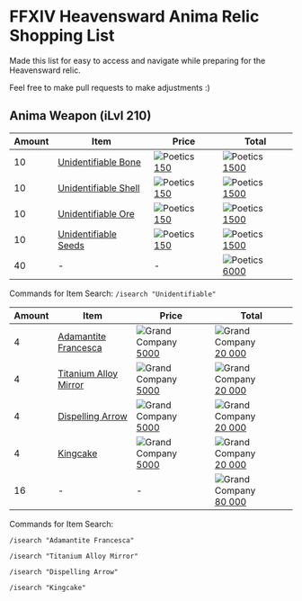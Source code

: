 # FFXIV Heavensward Anima Relic Shopping List
Made this list for easy to access and navigate while preparing for the Heavensward relic.

Feel free to make pull requests to make adjustments :)

## Anima Weapon (iLvl 210)
 
| Amount | Item | Price | Total |
| ------ | ---- | ----- | ----- |
| 10 | [Unidentifiable Bone](https://ffxiv.consolegameswiki.com/wiki/Unidentifiable_Bone) | ![Poetics](https://ffxiv.consolegameswiki.com/mediawiki/images/thumb/9/92/Allagan_Tomestone_of_Poetics.png/20px-Allagan_Tomestone_of_Poetics.png) [150](https://ffxiv.consolegameswiki.com/wiki/Allagan_Tomestone_of_Poetics) | ![Poetics](https://ffxiv.consolegameswiki.com/mediawiki/images/thumb/9/92/Allagan_Tomestone_of_Poetics.png/20px-Allagan_Tomestone_of_Poetics.png) [1500](https://ffxiv.consolegameswiki.com/wiki/Allagan_Tomestone_of_Poetics) |
| 10 | [Unidentifiable Shell](https://ffxiv.consolegameswiki.com/wiki/Unidentifiable_Shell) | ![Poetics](https://ffxiv.consolegameswiki.com/mediawiki/images/thumb/9/92/Allagan_Tomestone_of_Poetics.png/20px-Allagan_Tomestone_of_Poetics.png) [150](https://ffxiv.consolegameswiki.com/wiki/Allagan_Tomestone_of_Poetics) | ![Poetics](https://ffxiv.consolegameswiki.com/mediawiki/images/thumb/9/92/Allagan_Tomestone_of_Poetics.png/20px-Allagan_Tomestone_of_Poetics.png) [1500](https://ffxiv.consolegameswiki.com/wiki/Allagan_Tomestone_of_Poetics) |
| 10 | [Unidentifiable Ore](https://ffxiv.consolegameswiki.com/wiki/Unidentifiable_Ore) | ![Poetics](https://ffxiv.consolegameswiki.com/mediawiki/images/thumb/9/92/Allagan_Tomestone_of_Poetics.png/20px-Allagan_Tomestone_of_Poetics.png) [150](https://ffxiv.consolegameswiki.com/wiki/Allagan_Tomestone_of_Poetics) | ![Poetics](https://ffxiv.consolegameswiki.com/mediawiki/images/thumb/9/92/Allagan_Tomestone_of_Poetics.png/20px-Allagan_Tomestone_of_Poetics.png) [1500](https://ffxiv.consolegameswiki.com/wiki/Allagan_Tomestone_of_Poetics) |
| 10 | [Unidentifiable Seeds](https://ffxiv.consolegameswiki.com/wiki/Unidentifiable_Seeds) | ![Poetics](https://ffxiv.consolegameswiki.com/mediawiki/images/thumb/9/92/Allagan_Tomestone_of_Poetics.png/20px-Allagan_Tomestone_of_Poetics.png) [150](https://ffxiv.consolegameswiki.com/wiki/Allagan_Tomestone_of_Poetics) | ![Poetics](https://ffxiv.consolegameswiki.com/mediawiki/images/thumb/9/92/Allagan_Tomestone_of_Poetics.png/20px-Allagan_Tomestone_of_Poetics.png) [1500](https://ffxiv.consolegameswiki.com/wiki/Allagan_Tomestone_of_Poetics) |
| 40 | - | - | ![Poetics](https://ffxiv.consolegameswiki.com/mediawiki/images/thumb/9/92/Allagan_Tomestone_of_Poetics.png/20px-Allagan_Tomestone_of_Poetics.png) [6000](https://ffxiv.consolegameswiki.com/wiki/Allagan_Tomestone_of_Poetics) |

Commands for Item Search:
`/isearch "Unidentifiable"`

| Amount | Item | Price | Total |
| ------ | ---- | ----- | ----- |
| 4 | [Adamantite Francesca](https://ffxiv.consolegameswiki.com/wiki/Adamantite_Francesca) | ![Grand Company](https://ffxiv.consolegameswiki.com/mediawiki/images/thumb/9/99/Company_Seal.png/20px-Company_Seal.png) [5000](https://ffxiv.consolegameswiki.com/wiki/Company_Seal) | ![Grand Company](https://ffxiv.consolegameswiki.com/mediawiki/images/thumb/9/99/Company_Seal.png/20px-Company_Seal.png) [20 000](https://ffxiv.consolegameswiki.com/wiki/Company_Seal) |
| 4 | [Titanium Alloy Mirror](https://ffxiv.consolegameswiki.com/wiki/Titanium_Alloy_Mirror) | ![Grand Company](https://ffxiv.consolegameswiki.com/mediawiki/images/thumb/9/99/Company_Seal.png/20px-Company_Seal.png) [5000](https://ffxiv.consolegameswiki.com/wiki/Company_Seal) | ![Grand Company](https://ffxiv.consolegameswiki.com/mediawiki/images/thumb/9/99/Company_Seal.png/20px-Company_Seal.png) [20 000](https://ffxiv.consolegameswiki.com/wiki/Company_Seal) |
| 4 | [Dispelling Arrow](https://ffxiv.consolegameswiki.com/wiki/Dispelling_Arrow) | ![Grand Company](https://ffxiv.consolegameswiki.com/mediawiki/images/thumb/9/99/Company_Seal.png/20px-Company_Seal.png) [5000](https://ffxiv.consolegameswiki.com/wiki/Company_Seal) | ![Grand Company](https://ffxiv.consolegameswiki.com/mediawiki/images/thumb/9/99/Company_Seal.png/20px-Company_Seal.png) [20 000](https://ffxiv.consolegameswiki.com/wiki/Company_Seal) |
| 4 | [Kingcake](https://ffxiv.consolegameswiki.com/wiki/Kingcake) | ![Grand Company](https://ffxiv.consolegameswiki.com/mediawiki/images/thumb/9/99/Company_Seal.png/20px-Company_Seal.png) [5000](https://ffxiv.consolegameswiki.com/wiki/Company_Seal) | ![Grand Company](https://ffxiv.consolegameswiki.com/mediawiki/images/thumb/9/99/Company_Seal.png/20px-Company_Seal.png) [20 000](https://ffxiv.consolegameswiki.com/wiki/Company_Seal) |
| 16 | - | - | ![Grand Company](https://ffxiv.consolegameswiki.com/mediawiki/images/thumb/9/99/Company_Seal.png/20px-Company_Seal.png) [80 000](https://ffxiv.consolegameswiki.com/wiki/Company_Seal)

Commands for Item Search:
```
/isearch "Adamantite Francesca"
```
```
/isearch "Titanium Alloy Mirror"
```
```
/isearch "Dispelling Arrow"
```
```
/isearch "Kingcake"
```

